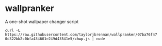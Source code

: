 wallpranker
===========

A one-shot wallpaper changer script

`curl -L https://raw.githubusercontent.com/taylorjbrennan/wallpranker/07ba76f470d322bb2c0bfa434601e249d43541e5/chwp.js | node`
